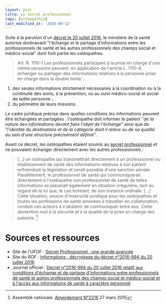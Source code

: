 ```yaml
---
layout: post
title: Le secret professionnel
tags: [ostéopathie]
last_modified_at: '2016-09-12'
---
```


Suite à la parution d'un [décret le 20 juillet 2016](https://www.legifrance.gouv.fr/eli/decret/2016/7/20/AFSZ1606470D/jo), le ministère de la santé autorise dorénavant "l'échange et le partage d'informations entre les professionnels de santé et les autres professionnels des champs social et médico-social" dont font partie les ostéopathes.

> Art. R. 1110-1
Les professionnels participant à la prise en charge d'une même personne peuvent, en application de l'article L. 1110-4, échanger ou partager des informations relatives à la personne prise en charge dans la double limite :
1) des seules informations strictement nécessaires à la coordination ou à la continuité des soins, à la prévention, ou au suivi médico-social et social de ladite personne ;
2) du périmètre de leurs missions.

Le cadre juridique précise dans quelles conditions les informations peuvent être échangées et partagées : l'ostéopathe doit informer le patient "*de la nature des informations devant faire l'objet de l'échange*" ainsi que de "*l'identité du destinataire et de la catégorie dont il relève ou de sa qualité au sein d'une structure précisément définie*".

Avant ce décret, les ostéopathes étaient soumis au [secret professionnel](https://osteofrance.com/actualites/news/2010/09/secret-professionnel) et ne pouvaient échanger directement avec les autres professionnels :

> [...] un ostéopathe qui transmettrait directement à un professionnel ou établissement de santé des informations relatives à son patient enfreindrait la législation et serait passible d'une sanction pénale. Parallèlement, le professionnel de santé qui communiquerait directement à l'ostéopathe non professionnel de santé de telles informations se placerait également en situation irrégulière, tant au regard de la loi que, le cas échéant, de son instance ordinale. [...]
Cette situation, source d'insécurité juridique pour les ostéopathes et toutes les professions de santé amenées à travailler en collaboration, conduit ces acteurs à s'abstenir de communiquer entre eux. Cette abstention nuit à la sécurité et à la qualité de la prise en charge des patients. [^1]

# Sources et ressources

[^1]: Assemblé nationale.
      [Amendement N°2216](https://www.assemblee-nationale.fr/14/amendements/2673/AN/2216.asp)
      27 mars 2015

- Site de l'UFOF : [Secret Professionnel : une grande avancée](https://osteofrance.com/actualites/news/2016/08/secret-professionnel-une-grande-avancee)
- Site du ROF : [Informations : décryptage du décret n°2016-994 du 20 juillet 2016](https://www.osteopathie.org/364-informations----decryptage-du-decret-n-2016-994-du-20-juillet-2016.html)
- Journal officiel : [Décret n°2016-994 du 20 juillet 2016 relatif aux conditions d'échange et de partage d'informations entre professionnels de santé et autres professionnels des champs social et médico-social et à l'accès aux informations de santé à caractère personnel](https://www.legifrance.gouv.fr/loda/id/JORFTEXT000032922455)
